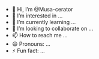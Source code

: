 - 👋 Hi, I’m @Musa-cerator
- 👀 I’m interested in ...
- 🌱 I’m currently learning ...
- 💞️ I’m looking to collaborate on ...
- 📫 How to reach me ...
- 😄 Pronouns: ...
- ⚡ Fun fact: ...

<!---
Musa-cerator/Musa-cerator is a ✨ special ✨ repository because its `README.md` (this file) appears on your GitHub profile.
You can click the Preview link to take a look at your changes.
--->
